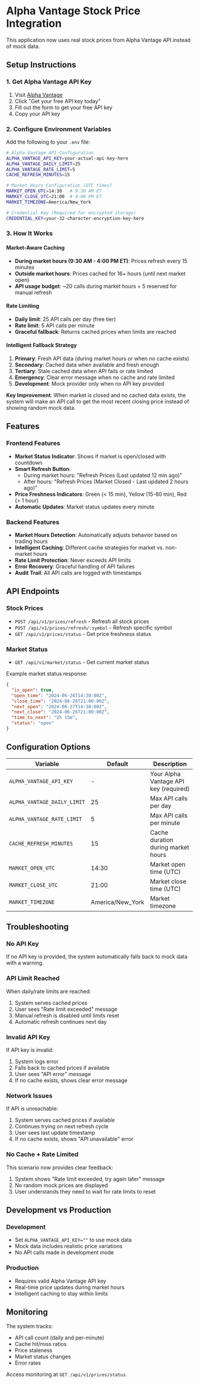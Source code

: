 # Alpha Vantage Stock Price Integration

This application now uses real stock prices from Alpha Vantage API instead of mock data.

## Setup Instructions

### 1. Get Alpha Vantage API Key

1. Visit [Alpha Vantage](https://www.alphavantage.co/support/#api-key)
2. Click "Get your free API key today"
3. Fill out the form to get your free API key
4. Copy your API key

### 2. Configure Environment Variables

Add the following to your `.env` file:

```bash
# Alpha Vantage API Configuration
ALPHA_VANTAGE_API_KEY=your-actual-api-key-here
ALPHA_VANTAGE_DAILY_LIMIT=25
ALPHA_VANTAGE_RATE_LIMIT=5
CACHE_REFRESH_MINUTES=15

# Market Hours Configuration (UTC times)
MARKET_OPEN_UTC=14:30   # 9:30 AM ET
MARKET_CLOSE_UTC=21:00  # 4:00 PM ET
MARKET_TIMEZONE=America/New_York

# Credential Key (Required for encrypted storage)
CREDENTIAL_KEY=your-32-character-encryption-key-here
```

### 3. How It Works

#### Market-Aware Caching
- **During market hours (9:30 AM - 4:00 PM ET)**: Prices refresh every 15 minutes
- **Outside market hours**: Prices cached for 16+ hours (until next market open)
- **API usage budget**: ~20 calls during market hours + 5 reserved for manual refresh

#### Rate Limiting
- **Daily limit**: 25 API calls per day (free tier)
- **Rate limit**: 5 API calls per minute
- **Graceful fallback**: Returns cached prices when limits are reached

#### Intelligent Fallback Strategy
1. **Primary**: Fresh API data (during market hours or when no cache exists)
2. **Secondary**: Cached data when available and fresh enough
3. **Tertiary**: Stale cached data when API fails or rate limited
4. **Emergency**: Clear error message when no cache and rate limited
5. **Development**: Mock provider only when no API key provided

**Key Improvement**: When market is closed and no cached data exists, the system will make an API call to get the most recent closing price instead of showing random mock data.

## Features

### Frontend Features
- **Market Status Indicator**: Shows if market is open/closed with countdown
- **Smart Refresh Button**: 
  - During market hours: "Refresh Prices (Last updated 12 min ago)"
  - After hours: "Refresh Prices (Market Closed - Last updated 2 hours ago)"
- **Price Freshness Indicators**: Green (< 15 min), Yellow (15-60 min), Red (> 1 hour)
- **Automatic Updates**: Market status updates every minute

### Backend Features
- **Market Hours Detection**: Automatically adjusts behavior based on trading hours
- **Intelligent Caching**: Different cache strategies for market vs. non-market hours
- **Rate Limit Protection**: Never exceeds API limits
- **Error Recovery**: Graceful handling of API failures
- **Audit Trail**: All API calls are logged with timestamps

## API Endpoints

### Stock Prices
- `POST /api/v1/prices/refresh` - Refresh all stock prices
- `POST /api/v1/prices/refresh/:symbol` - Refresh specific symbol
- `GET /api/v1/prices/status` - Get price freshness status

### Market Status
- `GET /api/v1/market/status` - Get current market status

Example market status response:
```json
{
  "is_open": true,
  "open_time": "2024-06-26T14:30:00Z",
  "close_time": "2024-06-26T21:00:00Z",
  "next_open": "2024-06-27T14:30:00Z",
  "next_close": "2024-06-26T21:00:00Z",
  "time_to_next": "2h 15m",
  "status": "open"
}
```

## Configuration Options

| Variable | Default | Description |
|----------|---------|-------------|
| `ALPHA_VANTAGE_API_KEY` | - | Your Alpha Vantage API key (required) |
| `ALPHA_VANTAGE_DAILY_LIMIT` | 25 | Max API calls per day |
| `ALPHA_VANTAGE_RATE_LIMIT` | 5 | Max API calls per minute |
| `CACHE_REFRESH_MINUTES` | 15 | Cache duration during market hours |
| `MARKET_OPEN_UTC` | 14:30 | Market open time (UTC) |
| `MARKET_CLOSE_UTC` | 21:00 | Market close time (UTC) |
| `MARKET_TIMEZONE` | America/New_York | Market timezone |

## Troubleshooting

### No API Key
If no API key is provided, the system automatically falls back to mock data with a warning.

### API Limit Reached
When daily/rate limits are reached:
1. System serves cached prices
2. User sees "Rate limit exceeded" message
3. Manual refresh is disabled until limits reset
4. Automatic refresh continues next day

### Invalid API Key
If API key is invalid:
1. System logs error
2. Falls back to cached prices if available
3. User sees "API error" message
4. If no cache exists, shows clear error message

### Network Issues
If API is unreachable:
1. System serves cached prices if available
2. Continues trying on next refresh cycle
3. User sees last update timestamp
4. If no cache exists, shows "API unavailable" error

### No Cache + Rate Limited
This scenario now provides clear feedback:
1. System shows "Rate limit exceeded, try again later" message
2. No random mock prices are displayed
3. User understands they need to wait for rate limits to reset

## Development vs Production

### Development
- Set `ALPHA_VANTAGE_API_KEY=""` to use mock data
- Mock data includes realistic price variations
- No API calls made in development mode

### Production
- Requires valid Alpha Vantage API key
- Real-time price updates during market hours
- Intelligent caching to stay within limits

## Monitoring

The system tracks:
- API call count (daily and per-minute)
- Cache hit/miss ratios
- Price staleness
- Market status changes
- Error rates

Access monitoring at `GET /api/v1/prices/status`.